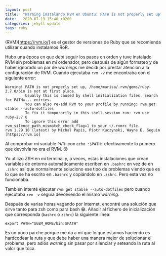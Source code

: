 ```yaml
---
layout: post
title:  "Warning instalando RVM en Ubuntu: PATH is not properly set up"
date:   2020-07-19 15:48 +0200
categories: jekyll update
tags: ruby
---
```


(RVM)[https://rvm.io/] es el gestor de versiones de Ruby que se recomienda utilizar cuando instalamos RoR.

Hubo una época en que debí seguir los pasos en orden y tuve instalado RVM sin problemas en mi ordenador, pero después de algún formateo y de haber ignorado un par de _warnings_ me decidí por prestar atención a la configuración de RVM. Cuando ejecutaba `rvm -v` me encontraba con el siguiente error:

```
Warning! PATH is not properly set up, /home/marisa/.rvm/gems/ruby-2.7.0/bin is not at first place.
         Usually this is caused by shell initialization files. Search for PATH=... entries.
         You can also re-add RVM to your profile by running: rvm get stable --auto-dotfiles
         To fix it temporarily in this shell session run: rvm use ruby-2.7.0
         To ignore this error add rvm_silence_path_mismatch_check_flag=1 to your ~/.rvmrc file.
rvm 1.29.10 (latest) by Michal Papis, Piotr Kuczynski, Wayne E. Seguin [https://rvm.io]

```

Al comprobar mi variable `PATH` con `echo :$PATH:` efectivamente lo primero que devolvía no era el RVM. :cry:

Yo utilizo ZSH en mi terminal y, a veces, estas instalaciones que crean variables de entorno automáticamente escriben en `.bashrc` en vez de en `.zshrc` así que normalmente soluciono ese tipo de problemas viendo qué es lo que se ha escrito en `.bashrc` y copiándolo en `.zshrc`. Pero esta vez no funcionaba. 

También intenté ejecutar `rvm get stable --auto-dotfiles` pero cuando ejecutaba `rvm -v` seguía devolviendo el mismo _warning_.

Después de varias horas vagando por internet, encontré una solución que sirve tanto para zsh como para bash :grin:. Añadir al fichero de inicialización que corresponda (`bashrc` o `zshrc`) la siguiente línea:

```
export PATH="$GEM_HOME/bin:$PATH"
```

Es un poco parche porque me da a mí que lo que estamos haciendo es hardcodear la ruta y que debe haber una manera mejor de solucionar el problema, pero adiós _warning_ sin pasar por silenciar y seteando la ruta al valor que toca. 




